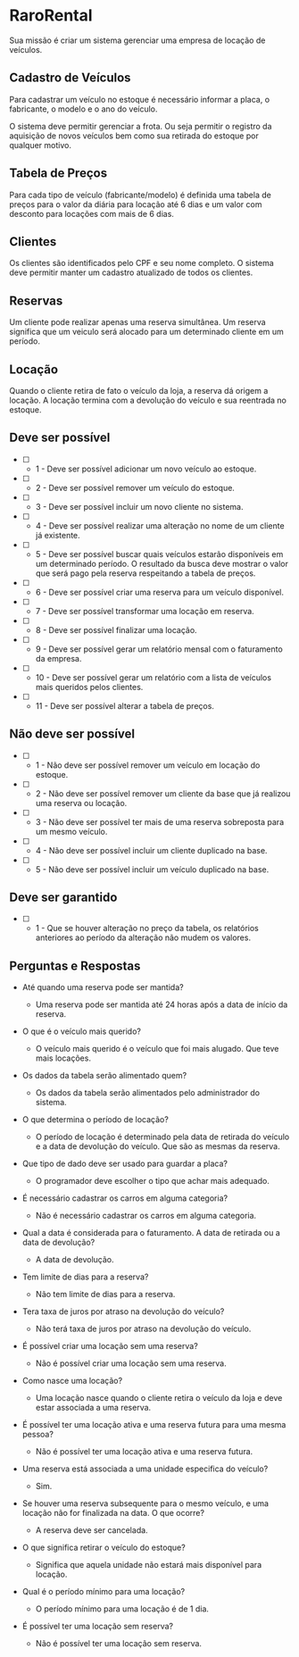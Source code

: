 # RaroRental

Sua missão é criar um sistema gerenciar uma empresa de locação de veículos.

## Cadastro de Veículos

Para cadastrar um veículo no estoque é necessário informar a placa, o fabricante, o modelo e o ano do veículo.

O sistema deve permitir gerenciar a frota. Ou seja permitir o registro da
aquisição de novos veículos bem como sua retirada do estoque por qualquer motivo.

## Tabela de Preços

Para cada tipo de veículo (fabricante/modelo) é definida uma tabela de preços para o valor da diária para locação até 6 dias e um valor com desconto para locações com mais de 6 dias.

## Clientes

Os clientes são identificados pelo CPF e seu nome completo.
O sistema deve permitir manter um cadastro atualizado de todos os clientes.

## Reservas

Um cliente pode realizar apenas uma reserva simultânea. Um reserva significa que um veiculo será alocado para um determinado cliente em um período.

## Locação

Quando o cliente retira de fato o veículo da loja, a reserva dá origem a locação. A locação termina com a devolução do veículo e sua reentrada no estoque.

## Deve ser possível

- [ ] - 1 - Deve ser possível adicionar um novo veículo ao estoque.
- [ ] - 2 - Deve ser possível remover um veículo do estoque.
- [ ] - 3 - Deve ser possível incluir um novo cliente no sistema.
- [ ] - 4 - Deve ser possível realizar uma alteração no nome de um cliente já existente.
- [ ] - 5 - Deve ser possível buscar quais veículos estarão disponíveis em um determinado período. O resultado da busca deve mostrar o valor que será pago pela reserva respeitando a tabela de preços.
- [ ] - 6 - Deve ser possível criar uma reserva para um veículo disponível.
- [ ] - 7 - Deve ser possível transformar uma locação em reserva.
- [ ] - 8 - Deve ser possível finalizar uma locação.
- [ ] - 9 - Deve ser possível gerar um relatório mensal com o faturamento da empresa.
- [ ] - 10 - Deve ser possível gerar um relatório com a lista de veículos mais queridos pelos clientes.
- [ ] - 11 - Deve ser possível alterar a tabela de preços.

## Não deve ser possível

- [ ] - 1 - Não deve ser possível remover um veículo em locação do estoque.
- [ ] - 2 - Não deve ser possível remover um cliente da base que já realizou uma reserva ou locação.
- [ ] - 3 - Não deve ser possível ter mais de uma reserva sobreposta para um mesmo veículo.
- [ ] - 4 - Não deve ser possível incluir um cliente duplicado na base.
- [ ] - 5 - Não deve ser possível incluir um veículo duplicado na base.

## Deve ser garantido

- [ ] - 1 - Que se houver alteração no preço da tabela, os relatórios anteriores ao período da alteração não mudem os valores.

## Perguntas e Respostas

- Até quando uma reserva pode ser mantida?

  - Uma reserva pode ser mantida até 24 horas após a data de início da reserva.

- O que é o veículo mais querido?

  - O veículo mais querido é o veículo que foi mais alugado. Que teve mais locações.

- Os dados da tabela serão alimentado quem?

  - Os dados da tabela serão alimentados pelo administrador do sistema.

- O que determina o período de locação?

  - O período de locação é determinado pela data de retirada do veículo e a data de devolução do veículo. Que são as mesmas da reserva.

- Que tipo de dado deve ser usado para guardar a placa?

  - O programador deve escolher o tipo que achar mais adequado.

- É necessário cadastrar os carros em alguma categoria?

  - Não é necessário cadastrar os carros em alguma categoria.

- Qual a data é considerada para o faturamento. A data de retirada ou a data de devolução?

  - A data de devolução.

- Tem limite de dias para a reserva?

  - Não tem limite de dias para a reserva.

- Tera taxa de juros por atraso na devolução do veículo?

  - Não terá taxa de juros por atraso na devolução do veículo.

- É possível criar uma locação sem uma reserva?

  - Não é possível criar uma locação sem uma reserva.

- Como nasce uma locação?

  - Uma locação nasce quando o cliente retira o veículo da loja e deve estar associada a uma reserva.

- É possível ter uma locação ativa e uma reserva futura para uma mesma pessoa?

  - Não é possível ter uma locação ativa e uma reserva futura.

- Uma reserva está associada a uma unidade especifica do veículo?

  - Sim.

- Se houver uma reserva subsequente para o mesmo veículo, e uma locação não for finalizada na data. O que ocorre?

  - A reserva deve ser cancelada.

- O que significa retirar o veículo do estoque?

  - Significa que aquela unidade não estará mais disponível para locação.

- Qual é o período mínimo para uma locação?

  - O período mínimo para uma locação é de 1 dia.

- É possível ter uma locação sem reserva?
  - Não é possível ter uma locação sem reserva.
